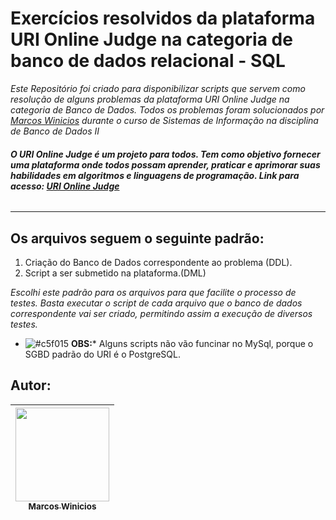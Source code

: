 # **Exercícios resolvidos da plataforma URI Online Judge na categoria de banco de dados relacional - SQL**



_Este Repositório foi criado para disponibilizar scripts que servem como resolução de alguns problemas da plataforma URI Online Judge na categoria de Banco de Dados. Todos os problemas foram solucionados por [Marcos Winicios](https://github.com/MarcosWinicios) durante o curso de Sistemas de Informação na disciplina de Banco de Dados II_

###### **O URI Online Judge é um projeto para todos. Tem como objetivo fornecer uma plataforma onde todos possam aprender, praticar e aprimorar suas habilidades em algoritmos e linguagens de programação. Link para acesso: [URI Online Judge](https://www.urionlinejudge.com.br/judge/pt/login)**

---
## Os arquivos seguem o seguinte padrão:

1. Criação do Banco de Dados correspondente ao problema (DDL).
1. Script a ser submetido na plataforma.(DML)

*Escolhi este padrão para os arquivos para que facilite o processo de testes. Basta executar o script de cada
arquivo que o banco de dados correspondente vai ser criado, permitindo assim a execução de diversos testes.*

- ![#c5f015](https://placehold.it/15/c5f015/000000?text=+) **OBS:*** Alguns scripts não vão funcinar no MySql, porque o SGBD padrão do URI é o PostgreSQL.

## Autor:
| [<img src="https://avatars2.githubusercontent.com/u/49327237?s=460&u=3b9ac2cb488cf243d35c0753001d1f7250f7f474&v=4" width="150" height="150"><br><sub>Marcos Winicios</sub>](https://github.com/MarcosWinicios) |
| :---: |
